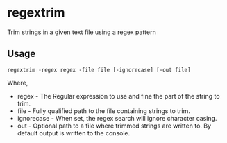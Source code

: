 # regextrim
Trim strings in a given text file using a regex pattern

## Usage
```
regextrim -regex regex -file file [-ignorecase] [-out file]
```
Where,

* regex - The Regular expression to use and fine the part of the string to trim.
* file - Fully qualified path to the file containing strings to trim.
* ignorecase - When set, the regex search will ignore character casing.
* out - Optional path to a file where trimmed strings are written to. By default output is written to the console.

